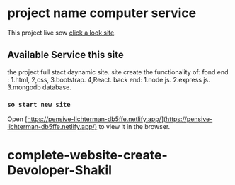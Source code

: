 # project name computer service

This project live  sow [click a look site](https://pensive-lichterman-db5ffe.netlify.app/).

## Available Service this site

 the project full stact daynamic site.
 site create the functionality of:
 fond end :
 1.html,
 2,css,
 3.bootstrap.
 4,React. 
 back end:
 1.node js.
 2.express js.
 3.mongodb database.

### `so start new site`


Open [https://pensive-lichterman-db5ffe.netlify.app/](https://pensive-lichterman-db5ffe.netlify.app/) to view it in the browser.




# complete-website-create-Devoloper-Shakil

